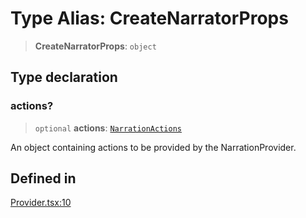 # Type Alias: CreateNarratorProps

> **CreateNarratorProps**: `object`

## Type declaration

### actions?

> `optional` **actions**: [`NarrationActions`](NarrationActions.md)

An object containing actions to be provided by the NarrationProvider.

## Defined in

[Provider.tsx:10](https://github.com/edspencer/narrator-ai/blob/9728cb1b3e5041eeff1a44d2ebffcca474165895/packages/react/src/Provider.tsx#L10)
